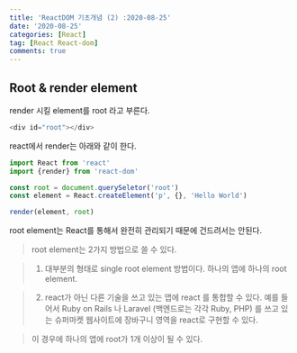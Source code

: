 ```yaml
---
title: 'ReactDOM 기초개념 (2) :2020-08-25'
date: '2020-08-25'
categories: [React]
tag: [React React-dom]
comments: true
---
```



## Root & render element

render 시킬 element를 root 라고 부른다.

```javascript
<div id="root"></div>
```

react에서 render는 아래와 같이 한다.

```javascript
import React from 'react'
import {render} from 'react-dom'

const root = document.querySeletor('root')
const element = React.createElement('p', {}, 'Hello World')

render(element, root)
```

root element는 React를 통해서 완전히 관리되기 때문에 건드려서는 안된다.

> root element는 2가지 방법으로 쓸 수 있다.

> 1. 대부분의 형태로 single root element 방법이다. 하나의 앱에 하나의 root element.

> 2. react가 아닌 다른 기술을 쓰고 있는 앱에 react 를 통합할 수 있다. 예를 들어서 Ruby on Rails 나 Laravel (백엔드로는 각각 Ruby, PHP) 를 쓰고 있는 슈퍼마켓 웹사이트에 장바구니 영역을 react로 구현할 수 있다.

> 이 경우에 하나의 앱에 root가 1개 이상이 될 수 있다.
